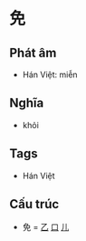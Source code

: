 # 免

## Phát âm
* Hán Việt: miễn

## Nghĩa
* khỏi

## Tags
* Hán Việt

## Cấu trúc
* 免 = [乙](乙.md) [口](口.md) [儿](儿.md)

<script>window.HANZI_FIELD='免';</script>